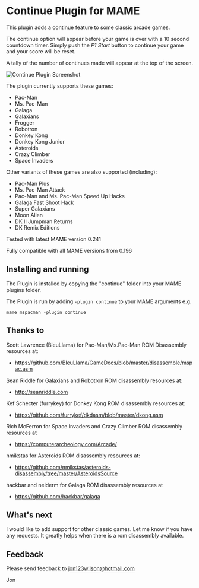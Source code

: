 # **Continue Plugin for MAME** #

This plugin adds a continue feature to some classic arcade games. 

The continue option will appear before your game is over with a 10 second countdown timer.  Simply push the *P1 Start* button to continue your game and your score will be reset.

A tally of the number of continues made will appear at the top of the screen.


![Continue Plugin Screenshot](https://i.imgur.com/ihNmo1y.png)


The plugin currently supports these games:

- Pac-Man
- Ms. Pac-Man
- Galaga
- Galaxians
- Frogger
- Robotron
- Donkey Kong
- Donkey Kong Junior
- Asteroids
- Crazy Climber
- Space Invaders

Other variants of these games are also supported (including):
- Pac-Man Plus
- Ms. Pac-Man Attack
- Pac-Man and Ms. Pac-Man Speed Up Hacks
- Galaga Fast Shoot Hack
- Super Galaxians
- Moon Alien
- DK II Jumpman Returns 
- DK Remix Editions


Tested with latest MAME version 0.241

Fully compatible with all MAME versions from 0.196

  
## Installing and running
 
The Plugin is installed by copying the "continue" folder into your MAME plugins folder.

The Plugin is run by adding `-plugin continue` to your MAME arguments e.g.

```mame mspacman -plugin continue```  


## Thanks to

Scott Lawrence (BleuLlama) for Pac-Man/Ms.Pac-Man ROM Disassembly resources at:
- https://github.com/BleuLlama/GameDocs/blob/master/disassemble/mspac.asm

Sean Riddle for Galaxians and Robotron ROM disassembly resources at:
- http://seanriddle.com

Kef Schecter (furrykey) for Donkey Kong ROM disassembly resources at:
- https://github.com/furrykef/dkdasm/blob/master/dkong.asm

Rich McFerron for Space Invaders and Crazy Climber ROM disassembly resources at
- https://computerarcheology.com/Arcade/

nmikstas for Asteroids ROM disassembly resources at:
- https://github.com/nmikstas/asteroids-disassembly/tree/master/AsteroidsSource

hackbar and neiderm for Galaga ROM disassembly resources at
- https://github.com/hackbar/galaga


## What's next

I would like to add support for other classic games.
Let me know if you have any requests.  It greatly helps when there is a rom disassembly available.


## Feedback

Please send feedback to jon123wilson@hotmail.com

Jon

